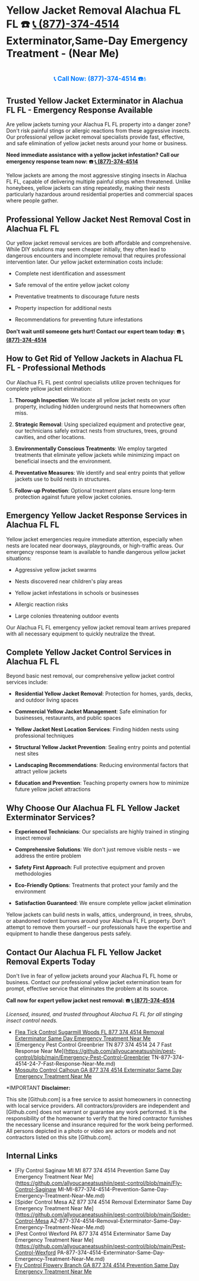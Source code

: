 # Yellow Jacket Removal Alachua FL FL ☎️ [📞 (877)-374-4514](https://pest-control-4514.netlify.app) Exterminator,Same-Day Emergency Treatment - (Near Me)
# 

<p align="center" style="font-size: 1.2em; font-weight: bold; margin: 20px 0;">
  <a href="https://pest-control-4514.netlify.app" target="_blank" style="color: #007BFF; text-decoration: none;">📞 Call Now: (877)-374-4514 ☎️💧</a>
</p>

## Trusted Yellow Jacket Exterminator in Alachua FL FL - Emergency Response Available

Are yellow jackets turning your Alachua FL FL property into a danger zone? Don't risk painful stings or allergic reactions from these aggressive insects. Our professional yellow jacket removal specialists provide fast, effective, and safe elimination of yellow jacket nests around your home or business.

**Need immediate assistance with a yellow jacket infestation? Call our emergency response team now: ☎️ [📞 (877)-374-4514](https://pest-control-4514.netlify.app)**

Yellow jackets are among the most aggressive stinging insects in Alachua FL FL, capable of delivering multiple painful stings when threatened. Unlike honeybees, yellow jackets can sting repeatedly, making their nests particularly hazardous around residential properties and commercial spaces where people gather.

## Professional Yellow Jacket Nest Removal Cost in Alachua FL FL

Our yellow jacket removal services are both affordable and comprehensive. While DIY solutions may seem cheaper initially, they often lead to dangerous encounters and incomplete removal that requires professional intervention later. Our yellow jacket extermination costs include:

- Complete nest identification and assessment

- Safe removal of the entire yellow jacket colony

- Preventative treatments to discourage future nests

- Property inspection for additional nests

- Recommendations for preventing future infestations

**Don't wait until someone gets hurt! Contact our expert team today: ☎️ [📞 (877)-374-4514](https://pest-control-4514.netlify.app)**

## How to Get Rid of Yellow Jackets in Alachua FL FL - Professional Methods

Our Alachua FL FL pest control specialists utilize proven techniques for complete yellow jacket elimination:

1. **Thorough Inspection**: We locate all yellow jacket nests on your property, including hidden underground nests that homeowners often miss.

2. **Strategic Removal**: Using specialized equipment and protective gear, our technicians safely extract nests from structures, trees, ground cavities, and other locations.

3. **Environmentally Conscious Treatments**: We employ targeted treatments that eliminate yellow jackets while minimizing impact on beneficial insects and the environment.

4. **Preventative Measures**: We identify and seal entry points that yellow jackets use to build nests in structures.

5. **Follow-up Protection**: Optional treatment plans ensure long-term protection against future yellow jacket colonies.

## Emergency Yellow Jacket Response Services in Alachua FL FL

Yellow jacket emergencies require immediate attention, especially when nests are located near doorways, playgrounds, or high-traffic areas. Our emergency response team is available to handle dangerous yellow jacket situations:

- Aggressive yellow jacket swarms

- Nests discovered near children's play areas

- Yellow jacket infestations in schools or businesses

- Allergic reaction risks

- Large colonies threatening outdoor events

Our Alachua FL FL emergency yellow jacket removal team arrives prepared with all necessary equipment to quickly neutralize the threat.

## Complete Yellow Jacket Control Services in Alachua FL FL

Beyond basic nest removal, our comprehensive yellow jacket control services include:

- **Residential Yellow Jacket Removal**: Protection for homes, yards, decks, and outdoor living spaces

- **Commercial Yellow Jacket Management**: Safe elimination for businesses, restaurants, and public spaces

- **Yellow Jacket Nest Location Services**: Finding hidden nests using professional techniques

- **Structural Yellow Jacket Prevention**: Sealing entry points and potential nest sites

- **Landscaping Recommendations**: Reducing environmental factors that attract yellow jackets

- **Education and Prevention**: Teaching property owners how to minimize future yellow jacket attractions

## Why Choose Our Alachua FL FL Yellow Jacket Exterminator Services?

- **Experienced Technicians**: Our specialists are highly trained in stinging insect removal

- **Comprehensive Solutions**: We don't just remove visible nests – we address the entire problem

- **Safety First Approach**: Full protective equipment and proven methodologies

- **Eco-Friendly Options**: Treatments that protect your family and the environment

- **Satisfaction Guaranteed**: We ensure complete yellow jacket elimination

Yellow jackets can build nests in walls, attics, underground, in trees, shrubs, or abandoned rodent burrows around your Alachua FL FL property. Don't attempt to remove them yourself – our professionals have the expertise and equipment to handle these dangerous pests safely.

## Contact Our Alachua FL FL Yellow Jacket Removal Experts Today

Don't live in fear of yellow jackets around your Alachua FL FL home or business. Contact our professional yellow jacket extermination team for prompt, effective service that eliminates the problem at its source.

**Call now for expert yellow jacket nest removal: ☎️ [📞 (877)-374-4514](https://pest-control-4514.netlify.app)**

*Licensed, insured, and trusted throughout Alachua FL FL for all stinging insect control needs.*


- [Flea Tick Control Sugarmill Woods FL 877 374 4514 Removal Exterminator Same Day Emergency Treatment Near Me](https://github.com/allyoucaneatsushiin/pest-control/blob/main/Flea-Tick-Control-Sugarmill-Woods-877-374-4514-Removal-Exterminator-Same-Day-Emergency-Treatment-Near-Me.md)
- [Emergency Pest Control Greenbrier TN 877 374 4514 24 7 Fast Response Near Me](https://github.com/allyoucaneatsushiin/pest-control/blob/main/Emergency-Pest-Control-Greenbrier TN-877-374-4514-24-7-Fast-Response-Near-Me.md)
- [Mosquito Control Calhoun GA 877 374 4514 Exterminator Same Day Emergency Treatment Near Me](https://github.com/allyoucaneatsushiin/pest-control/blob/main/Mosquito-Control-Calhoun-GA-877-374-4514-Exterminator-Same-Day-Emergency-Treatment-Near-Me.md)


*IMPORTANT **Disclaimer:**  

This site [Github.com] is a free service to assist homeowners in connecting with local service providers. All contractors/providers are independent and [Github.com] does not warrant or guarantee any work performed. It is the responsibility of the homeowner to verify that the hired contractor furnishes the necessary license and insurance required for the work being performed. All persons depicted in a photo or video are actors or models and not contractors listed on this site [Github.com].


## Internal Links
- [Fly Control Saginaw MI MI 877 374 4514 Prevention Same Day Emergency Treatment Near Me](https://github.com/allyoucaneatsushiin/pest-control/blob/main/Fly-Control-Saginaw MI-MI-877-374-4514-Prevention-Same-Day-Emergency-Treatment-Near-Me.md)
- [Spider Control Mesa AZ 877 374 4514 Removal Exterminator Same Day Emergency Treatment Near Me](https://github.com/allyoucaneatsushiin/pest-control/blob/main/Spider-Control-Mesa AZ-877-374-4514-Removal-Exterminator-Same-Day-Emergency-Treatment-Near-Me.md)
- [Pest Control Wexford PA 877 374 4514 Exterminator Same Day Emergency Treatment Near Me](https://github.com/allyoucaneatsushiin/pest-control/blob/main/Pest-Control-Wexford PA-877-374-4514-Exterminator-Same-Day-Emergency-Treatment-Near-Me.md)
- [Fly Control Flowery Branch GA 877 374 4514 Prevention Same Day Emergency Treatment Near Me](https://github.com/allyoucaneatsushiin/pest-control/blob/main/Fly-Control-Flowery-Branch-877-374-4514-Prevention-Same-Day-Emergency-Treatment-Near-Me.md)
